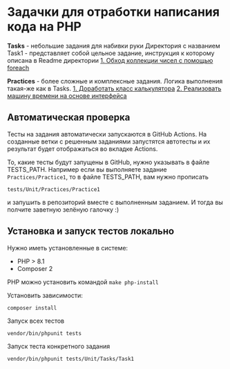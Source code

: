 # Задачки для отработки написания кода на PHP

**Tasks** - небольшие задания для набивки руки
Директория с названием Task1 - представляет собой цельное задание, инструкция к которому описана в Readme директории
[1. Обход коллекции чисел с помощью foreach](/src/Tasks/Task1)

**Practices** - более сложные и комплексные задания. Логика выполнения такая-же как в Tasks.
[1. Доработать класс калькулятора](/src/Practices/Practice1)
[2. Реализовать машину времени на основе интерфейса](/src/Practices/Practice2DateTime)

## Автоматическая проверка
Тесты на задания автоматически запускаются в GitHub Actions.
На созданные ветки с решенным заданиями запустятся автотесты и их результат будет отображаться во вкладке Actions.

То, какие тесты будут запущены в GitHub, нужно указывать в файле TESTS_PATH.
Например если вы выполняете задание ```Practices/Practice1```, то в файле TESTS_PATH, вам нужно прописать
```
tests/Unit/Practices/Practice1
```
и запушить в репозиторий вместе с выполненным заданием. И тогда вы полчите заветную зелёную галочку :)

## Установка и запуск тестов локально
Нужно иметь установленные в системе: 
- PHP > 8.1 
- Composer 2

PHP можно установить командой ```make php-install```

Установить зависимости:
```
composer install
```
Запуск всех тестов
```
vendor/bin/phpunit tests
```

Запуск теста конкретного задания
```
vendor/bin/phpunit tests/Unit/Tasks/Task1
```
